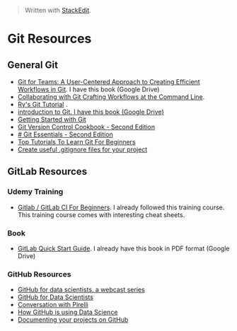 > Written with [StackEdit](https://stackedit.io/).

# Git Resources

## General Git

-  [Git for Teams: A User-Centered Approach to Creating Efficient Workflows in Git](https://www.amazon.com/Git-Teams-User-Centered-Efficient-Workflows/dp/1491911182/ref=sr_1_1?keywords=git+for+teams&qid=1548092506&sr=8-1).  I have this book (Google Drive)
- [Collaborating with Git Crafting Workflows at the Command Line](http://shop.oreilly.com/product/0636920034872.do). 
- [Ry's Git Tutorial](https://www.amazon.com/Rys-Git-Tutorial-Ryan-Hodson-ebook/dp/B00QFIA5OC/ref=sr_1_1?keywords=git&qid=1548033361&s=Books&sr=1-1) .
- [introduction to Git. I have this book (Google Drive)](https://www.datacamp.com/courses/introduction-to-git-for-data-science)
- [Getting Started with Git](https://geohackweek.github.io/Introductory/03-git-tutorial/)
- [Git Version Control Cookbook - Second Edition](https://www.packtpub.com/application-development/git-version-control-cookbook-second-edition)
- [# Git Essentials - Second Edition](https://www.packtpub.com/application-development/git-essentials-second-edition)
- [Top Tutorials To Learn Git For Beginners](https://medium.com/quick-code/top-tutorials-to-learn-git-for-beginners-622289ffdfe5)
- [Create useful .gitignore files for your project](https://www.gitignore.io/)

## GitLab Resources

### Udemy Training

- [Gitlab / GitLab CI For Beginners](https://www.udemy.com/gitlab-for-beginners/). I already followed this training course. This training course comes with interesting cheat sheets. 

### Book

- [GitLab Quick Start Guide](https://www.packtpub.com/virtualization-and-cloud/gitlab-quick-start-guide). I already have this book in PDF format (Google Drive)

### GitHub Resources

- [GitHub for data scientists, a webcast series](https://github.blog/2018-01-30-github-for-data-scientists-a-webcast-series/)
- [GitHub for Data Scientists](https://vimeo.com/257021817)
- [Conversation with Pirelli](https://vimeo.com/262257021)
- [How GitHub is using Data Science](https://vimeo.com/269914771)
- [Documenting your projects on GitHub](https://guides.github.com/features/wikis/)
<!--stackedit_data:
eyJoaXN0b3J5IjpbMTU1ODI5NDM3OCwxOTQ2ODc2NDExLDQxNT
I5NTAwMCwtNjY3NTA1MDAsLTIyOTc4MTI4NCw0MTE1MzY1NTIs
MTA3NzI1MDY3NSwxNjAxMzY0MjE2LDEwMTMwODI0MDFdfQ==
-->